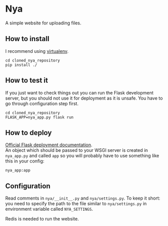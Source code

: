 # Nya
A simple website for uploading files.


## How to install
I recommend using [virtualenv][virtualenv].

    cd cloned_nya_repository
    pip install ./


## How to test it
If you just want to check things out you can run the Flask development server,
but you should not use it for deployment as it is unsafe. You have to go through
configuration step first.

    cd cloned_nya_repository
    FLASK_APP=nya_app.py flask run


## How to deploy
[Official Flask deployment documentation][flask_deploy].  
An object which should be passed to your WSGI server is created in `nya_app.py`
and called `app` so you will probably have to use something like this in your
config:

    nya_app:app


## Configuration
Read comments in `nya/__init__.py` and `nya/settings.py`. To keep it short:
you need to specify the path to the file similar to `nya/settings.py` in
environment variable called `NYA_SETTINGS`.

Redis is needed to run the website. 


[virtualenv]: https://virtualenv.pypa.io/en/latest/
[flask_deploy]: http://flask.pocoo.org/docs/dev/deploying/
